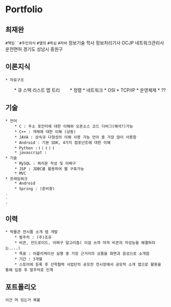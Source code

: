 # Portfolio
## 최재완
`#책임``#주인의식` `#열의` `#욕심` `#자바`
    정보기술 학사
    정보처리기사 OCJP 네트워크관리사 운전면허
    경기도 성남시 중원구
## 이론지식
    * 자료구조
        * 큐 스택 리스트 맵 트리
        * 정렬
    * 네트워크
        * OSI
        * TCP/IP
    * 운영체제
        * ??
## 기술
    * 언어
        * C : 주소 포인터에 대한 이해와 오픈소스 코드 디버그(해석?)가능
        * C++ : 객체에 대한 이해 (상동)
        * JAVA : 상속과 다형성의 이해 사용 가능 언어 중 가장 많이 사용함
        * Android : 기본 SDK, 4가지 컴포넌트에 대한 이해 
        * Python :ㅓㅣㅓㅣㅓ
        * javascript : 
    * 기술
        * MySQL : 쿼리문 작성 및 어쩌구
        * JSP : JDBC를 활용하여 웹 구축가능
        * MVC
    * 프레임워크
        * Android
        * Spring : (준비중)
    .
    .
    .
## 이력
    * 박물관 전시품 소개 앱 개발
        * 발주처 : (주)조유 
        * 비콘, 안드로이드, 어쩌구 알고리즘( 이걸 쓰까 마까 비콘의 저성능을 해결하려는....)
        * 목표 : 어플리케이션 실행 중 가장 근거리의 상품을 화면과 음성으로 소개함
        * 기간 : 3개월
        * 스토어에 등록 후 산학협력 사업단의 공모전 전시장에서 공모작 소개 앱으로 활용을 통해 입증 후 발주처로 인계
## 포트폴리오
    이건 머 있는거 복붙
